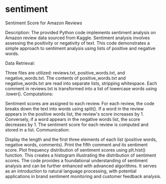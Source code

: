# sentiment
Sentiment Score for Amazon Reviews

Description:
The provided Python code implements sentiment analysis on Amazon review data sourced from Kaggle. Sentiment analysis involves assessing the positivity or negativity of text. This code demonstrates a simple approach to sentiment analysis using lists of positive and negative words.

Data Retrieval:

Three files are utilized: reviews.txt, positive_words.txt, and negative_words.txt.
The contents of positive_words.txt and negative_words.txt are read into separate lists, stripping whitespace.
Each comment in reviews.txt is transformed into a list of lowercase words using .lower().
Computations:

Sentiment scores are assigned to each review.
For each review, the code breaks down the text into words using split().
If a word in the review appears in the positive words list, the review's score increases by 1. Conversely, if a word appears in the negative words list, the score decreases by 1.
The sentiment score for each review is computed and stored in a list.
Communication:

Display the length and the first three elements of each list (positive words, negative words, comments).
Print the fifth comment and its sentiment score.
Plot frequency distribution of sentiment scores using plt.hist() function. This creates a histogram illustrating the distribution of sentiment scores.
The code provides a foundational understanding of sentiment analysis and can be further enhanced with advanced algorithms. It serves as an introduction to natural language processing, with potential applications in brand sentiment monitoring and customer feedback analysis.
